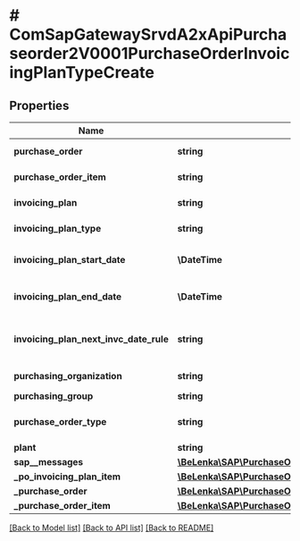 # # ComSapGatewaySrvdA2xApiPurchaseorder2V0001PurchaseOrderInvoicingPlanTypeCreate

## Properties

Name | Type | Description | Notes
------------ | ------------- | ------------- | -------------
**purchase_order** | **string** | Purchase Order Number |
**purchase_order_item** | **string** | Item Number of Purchase Order |
**invoicing_plan** | **string** | Billing/Invoicing Plan Number |
**invoicing_plan_type** | **string** | Billing/Invoicing Plan Type | [optional]
**invoicing_plan_start_date** | **\DateTime** | Start Date of Billing/Invoicing Plan | [optional]
**invoicing_plan_end_date** | **\DateTime** | End Date of Billing/Invoicing Plan | [optional]
**invoicing_plan_next_invc_date_rule** | **string** | Rule for Origin of Next Billing/Invoice Date | [optional]
**purchasing_organization** | **string** | Purchasing Organization | [optional]
**purchasing_group** | **string** |  | [optional]
**purchase_order_type** | **string** | Purchasing Document Type | [optional]
**plant** | **string** |  | [optional]
**sap__messages** | [**\BeLenka\SAP\PurchaseOrder\Model\ComSapGatewaySrvdA2xApiPurchaseorder2V0001SAPMessageCreate[]**](ComSapGatewaySrvdA2xApiPurchaseorder2V0001SAPMessageCreate.md) |  | [optional]
**_po_invoicing_plan_item** | [**\BeLenka\SAP\PurchaseOrder\Model\ComSapGatewaySrvdA2xApiPurchaseorder2V0001POInvoicingPlanItemTypeCreate[]**](ComSapGatewaySrvdA2xApiPurchaseorder2V0001POInvoicingPlanItemTypeCreate.md) |  | [optional]
**_purchase_order** | [**\BeLenka\SAP\PurchaseOrder\Model\ComSapGatewaySrvdA2xApiPurchaseorder2V0001PurchaseOrderTypeCreate**](ComSapGatewaySrvdA2xApiPurchaseorder2V0001PurchaseOrderTypeCreate.md) |  | [optional]
**_purchase_order_item** | [**\BeLenka\SAP\PurchaseOrder\Model\ComSapGatewaySrvdA2xApiPurchaseorder2V0001PurchaseOrderItemTypeCreate**](ComSapGatewaySrvdA2xApiPurchaseorder2V0001PurchaseOrderItemTypeCreate.md) |  | [optional]

[[Back to Model list]](../../README.md#models) [[Back to API list]](../../README.md#endpoints) [[Back to README]](../../README.md)
